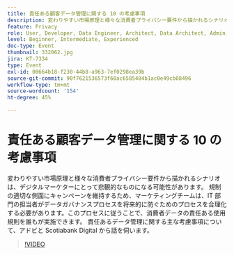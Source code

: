 ```yaml
---
title: 責任ある顧客データ管理に関する 10 の考慮事項
description: 変わりやすい市場原理と様々な消費者プライバシー要件から描かれるシナリオは、デジタルマーケターにとって悲観的なものになる可能性があります。 規制の適切な側面にキャンペーンを維持するため、マーケティングチームは、IT 部門の担当者がデータガバナンスプロセスを将来的に防ぐためのプロセスを合理化する必要があります。このプロセスに従うことで、消費者データの責任ある使用規則を誰もが実施できます。 責任あるデータ管理に関する主な考慮事項について、アドビと Scotiabank Digital から話を伺います。
feature: Privacy
role: User, Developer, Data Engineer, Architect, Data Architect, Admin, Leader
level: Beginner, Intermediate, Experienced
doc-type: Event
thumbnail: 332062.jpg
jira: KT-7334
type: Event
exl-id: 00664b18-f230-44b8-a963-7ef0298ea39b
source-git-commit: 90f7621536573f60ac6585404b1ac0e49cb08496
workflow-type: tm+mt
source-wordcount: '154'
ht-degree: 45%

---
```


# 責任ある顧客データ管理に関する 10 の考慮事項

変わりやすい市場原理と様々な消費者プライバシー要件から描かれるシナリオは、デジタルマーケターにとって悲観的なものになる可能性があります。 規制の適切な側面にキャンペーンを維持するため、マーケティングチームは、IT 部門の担当者がデータガバナンスプロセスを将来的に防ぐためのプロセスを合理化する必要があります。このプロセスに従うことで、消費者データの責任ある使用規則を誰もが実施できます。 責任あるデータ管理に関する主な考慮事項について、アドビと Scotiabank Digital から話を伺います。

>[!VIDEO](https://video.tv.adobe.com/v/332062/?quality=12&learn=on)
